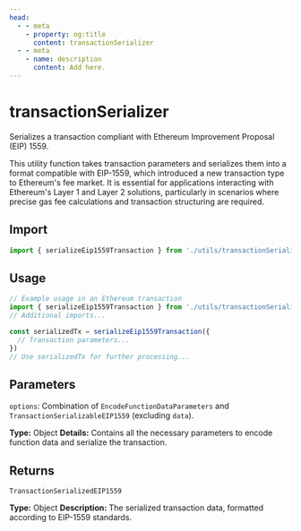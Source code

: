 ```yaml
---
head:
  - - meta
    - property: og:title
      content: transactionSerializer
  - - meta
    - name: description
      content: Add here.
---
```


# transactionSerializer

Serializes a transaction compliant with Ethereum Improvement Proposal (EIP) 1559.

This utility function takes transaction parameters and serializes them into a format compatible with EIP-1559, which introduced a new transaction type to Ethereum's fee market. It is essential for applications interacting with Ethereum's Layer 1 and Layer 2 solutions, particularly in scenarios where precise gas fee calculations and transaction structuring are required.

## Import

```ts
import { serializeEip1559Transaction } from './utils/transactionSerializer.js'
```

## Usage

```ts
// Example usage in an Ethereum transaction
import { serializeEip1559Transaction } from './utils/transactionSerializer.js'
// Additional imports...

const serializedTx = serializeEip1559Transaction({
  // Transaction parameters...
})
// Use serializedTx for further processing...
```

## Parameters

`options`: Combination of `EncodeFunctionDataParameters` and `TransactionSerializableEIP1559` (excluding `data`).

**Type:** Object
**Details:** Contains all the necessary parameters to encode function data and serialize the transaction.

## Returns

`TransactionSerializedEIP1559`

**Type:** Object
**Description:** The serialized transaction data, formatted according to EIP-1559 standards.
